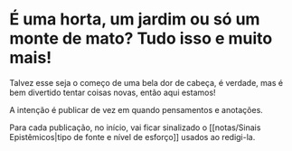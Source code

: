 # É uma horta, um jardim ou só um monte de mato? Tudo isso e muito mais!

Talvez esse seja o começo de uma bela dor de cabeça, é verdade, mas é bem divertido tentar coisas novas, então aqui estamos!

A intenção é publicar de vez em quando pensamentos e anotações.

Para cada publicação, no início, vai ficar sinalizado o [[notas/Sinais Epistêmicos|tipo de fonte e nível de esforço]] usados ao redigi-la. 
